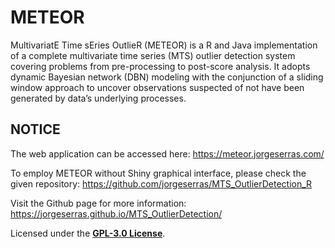 # METEOR

MultivariatE Time sEries OutlieR (METEOR) is a R and Java implementation of a complete multivariate time series (MTS) outlier detection system covering problems from pre-processing to post-score analysis. It adopts dynamic Bayesian network (DBN) modeling with the conjunction of a sliding window approach to uncover observations suspected of not have been generated by data’s underlying processes.

## NOTICE

The web application can be accessed here: https://meteor.jorgeserras.com/

To employ METEOR without Shiny graphical interface, please check the given repository: https://github.com/jorgeserras/MTS_OutlierDetection_R

Visit the Github page for more information: https://jorgeserras.github.io/MTS_OutlierDetection/

Licensed under the **[GPL-3.0 License](https://www.gnu.org/licenses/gpl-3.0.html)**.
